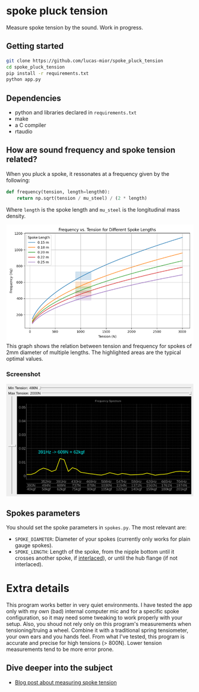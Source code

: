 # spoke pluck tension
Measure spoke tension by the sound. Work in progress.

## Getting started
```sh
git clone https://github.com/lucas-mior/spoke_pluck_tension
cd spoke_pluck_tension
pip install -r requirements.txt
python app.py
```

## Dependencies
- python and libraries declared in `requirements.txt`
- make
- a C compiler
- rtaudio

## How are sound frequency and spoke tension related?
When you pluck a spoke, it ressonates at a frequency given by
the following:

```python
def frequency(tension, length=length0):
    return np.sqrt(tension / mu_steel) / (2 * length)
```
Where `length` is the spoke length and `mu_steel` is the longitudinal mass
density.

![Frequency x Tension](spoke_tension_frequency.png)
This graph shows the relation between tension and frequency for spokes of 2mm
diameter of multiple lengths. The highlighted areas are the typical optimal
values.

### Screenshot
![spoke_pluck_tension](screenshot.png)

## Spokes parameters
You should set the spoke parameters in `spokes.py`. The most relevant are:
- `SPOKE_DIAMETER`: Diameter of your spokes (currently only works for plain
  gauge spokes).
- `SPOKE_LENGTH`: Length of the spoke, from the nipple bottom until it crosses
   another spoke, if [interlaced](https://www.youtube.com/watch?v=-fX5mAOzJVU&pp=ugMICgJwdBABGAHKBRBzcG9rZXMgaW50ZXJsYWNl)),
   or until the hub flange (if not interlaced).

# Extra details
This program works better in very quiet environments.  I have tested the app
only with my own (bad) internal computer mic and for a specific spoke
configuration, so it may need some tweaking to work properly with your setup.
Also, you shoud not rely only on this program's measurements when
tensioning/truing a wheel. Combine it with a traditional spring tensiometer,
your own ears and you hands feel. From what I've tested, this program is
accurate and precise for high tensions (> 800N). Lower tension measurements tend
to be more error prone.

## Dive deeper into the subject
- [Blog post about measuring spoke tension](https://savetheneurons.blogspot.com/2019/01/your-spoke-tension-meter-is-probably.html)
